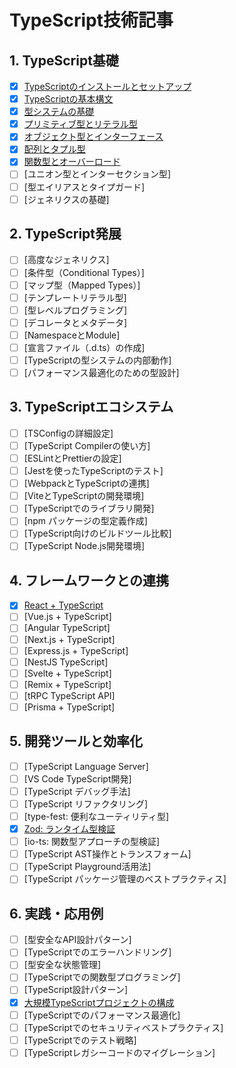 # TypeScript技術記事

## 1. TypeScript基礎

- [x] [TypeScriptのインストールとセットアップ](./01-basics/01-typescript-setup.md)
- [x] [TypeScriptの基本構文](./01-basics/02-typescript-syntax.md)
- [x] [型システムの基礎](./01-basics/03-type-system-basics.md)
- [x] [プリミティブ型とリテラル型](./01-basics/04-primitives-and-literals.md)
- [x] [オブジェクト型とインターフェース](./01-basics/05-objects-and-interfaces.md)
- [x] [配列とタプル型](./01-basics/06-arrays-and-tuples.md)
- [x] [関数型とオーバーロード](./01-basics/07-functions-and-overloads.md)
- [ ] [ユニオン型とインターセクション型]
- [ ] [型エイリアスとタイプガード]
- [ ] [ジェネリクスの基礎]
## 2. TypeScript発展

- [ ] [高度なジェネリクス]
- [ ] [条件型（Conditional Types）]
- [ ] [マップ型（Mapped Types）]
- [ ] [テンプレートリテラル型]
- [ ] [型レベルプログラミング]
- [ ] [デコレータとメタデータ]
- [ ] [NamespaceとModule]
- [ ] [宣言ファイル（.d.ts）の作成]
- [ ] [TypeScriptの型システムの内部動作]
- [ ] [パフォーマンス最適化のための型設計]

## 3. TypeScriptエコシステム

- [ ] [TSConfigの詳細設定]
- [ ] [TypeScript Compilerの使い方]
- [ ] [ESLintとPrettierの設定]
- [ ] [Jestを使ったTypeScriptのテスト]
- [ ] [WebpackとTypeScriptの連携]
- [ ] [ViteとTypeScriptの開発環境]
- [ ] [TypeScriptでのライブラリ開発]
- [ ] [npm パッケージの型定義作成]
- [ ] [TypeScript向けのビルドツール比較]
- [ ] [TypeScript Node.js開発環境]

## 4. フレームワークとの連携

- [x] [React + TypeScript](./04-frameworks/01-react-typescript.md)
- [ ] [Vue.js + TypeScript]
- [ ] [Angular TypeScript]
- [ ] [Next.js + TypeScript]
- [ ] [Express.js + TypeScript]
- [ ] [NestJS TypeScript]
- [ ] [Svelte + TypeScript]
- [ ] [Remix + TypeScript]
- [ ] [tRPC TypeScript API]
- [ ] [Prisma + TypeScript]

## 5. 開発ツールと効率化

- [ ] [TypeScript Language Server]
- [ ] [VS Code TypeScript開発]
- [ ] [TypeScript デバッグ手法]
- [ ] [TypeScript リファクタリング]
- [ ] [type-fest: 便利なユーティリティ型]
- [x] [Zod: ランタイム型検証](./05-tools/06-zod-runtime-validation.md)
- [ ] [io-ts: 関数型アプローチの型検証]
- [ ] [TypeScript AST操作とトランスフォーム]
- [ ] [TypeScript Playground活用法]
- [ ] [TypeScript パッケージ管理のベストプラクティス]

## 6. 実践・応用例

- [ ] [型安全なAPI設計パターン]
- [ ] [TypeScriptでのエラーハンドリング]
- [ ] [型安全な状態管理]
- [ ] [TypeScriptでの関数型プログラミング]
- [ ] [TypeScript設計パターン]
- [x] [大規模TypeScriptプロジェクトの構成](./06-practice/06-large-project-structure.md)
- [ ] [TypeScriptでのパフォーマンス最適化]
- [ ] [TypeScriptでのセキュリティベストプラクティス]
- [ ] [TypeScriptでのテスト戦略]
- [ ] [TypeScriptレガシーコードのマイグレーション]
